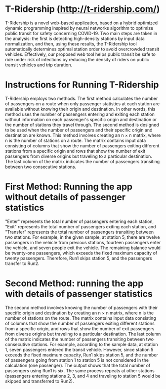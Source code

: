 # T-Ridership (http://t-ridership.com/)
T-Ridership is a novel web-based application, based on a hybrid optimized dynamic programming inspired by neural networks algorithm to optimize public transit for safety concerning COVID-19. Two main steps are taken in the analysis: the first is detecting high-density stations by input data normalization, and then, using these results, the T-Ridership tool automatically determines optimal station order to avoid overcrowded transit vehicles. Effectively, our proposed web tool helps public transit be safe to ride under risk of infections by reducing the density of riders on public transit vehicles and trip duration.  
# Instructions for Running T-Ridership
T-Ridership employs two methods. The first method calculates the number of passengers on a route when only passenger statistics at each station are available without knowing their origin and destination. In other words, this method uses the number of passengers entering and exiting each station without information on each passenger's specific origin and destination or the number of stations they travel through. The second method is designed to be used when the number of passengers and their specific origin and destination are known. This method involves creating an n × n matrix, where n is the number of stations on a route. The matrix contains input data consisting of columns that show the number of passengers exiting different stations from a specific origin and rows that show the number of exit passengers from diverse origins but traveling to a particular destination. The last column of the matrix indicates the number of passengers transiting between two consecutive stations.
# First Method: Running the app without details of passenger statistics
"Enter" represents the total number of passengers entering each station, "Exit" represents the total number of passengers exiting each station, and "Transfer" represents the total number of passengers transiting between two stations. For example, in the given sample, at station 5, there are twelve passengers in the vehicle from previous stations, fourteen passengers enter the vehicle, and seven people exit the vehicle. The remaining balance would be twenty-one passengers, which exceeds the fixed maximum capacity of twenty passengers. Therefore, Run1 skips station 5, and the passengers transfer to Run2.
# Second Method: running the app with details of passenger statistics
The second method involves knowing the number of passengers with their specific origin and destination by creating an n × n matrix, where n is the number of stations on the route. The matrix contains input data consisting of columns that show the number of passengers exiting different stations from a specific origin, and rows that show the number of exit passengers from diverse origins but traveling to a particular destination. The last column of the matrix indicates the number of passengers transiting between two consecutive stations. For example, according to the sample data, at station 1, seven passengers entered the transit vehicle. However, since station 5 exceeds the fixed maximum capacity, Run1 skips station 5, and the number of passengers going from station 1 to station 5 is not considered in the calculation (one passenger). The output shows that the total number of passengers using Run1 is six. The same process repeats at other stations (passengers entering stations 2, 3, and 4 and traveling to station 5 would be skipped and transferred to Run2).
